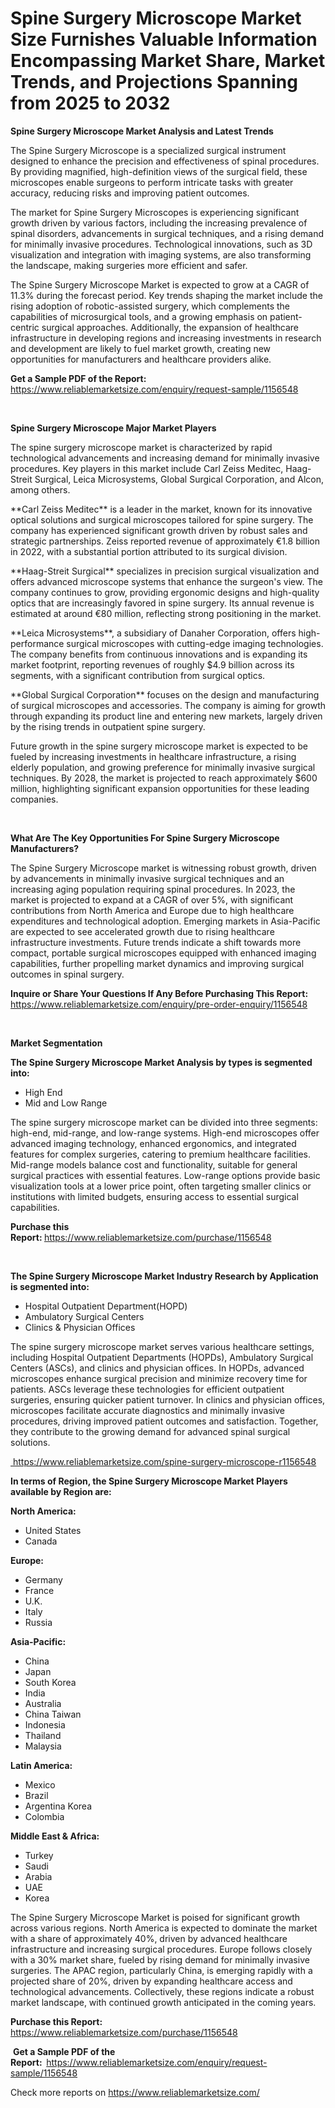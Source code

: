 <p><h1>Spine Surgery Microscope Market Size Furnishes Valuable Information Encompassing Market Share, Market Trends, and Projections Spanning from 2025 to 2032</h1></p><p><strong>Spine Surgery Microscope Market Analysis and Latest Trends</strong></p>
<p><p>The Spine Surgery Microscope is a specialized surgical instrument designed to enhance the precision and effectiveness of spinal procedures. By providing magnified, high-definition views of the surgical field, these microscopes enable surgeons to perform intricate tasks with greater accuracy, reducing risks and improving patient outcomes. </p><p>The market for Spine Surgery Microscopes is experiencing significant growth driven by various factors, including the increasing prevalence of spinal disorders, advancements in surgical techniques, and a rising demand for minimally invasive procedures. Technological innovations, such as 3D visualization and integration with imaging systems, are also transforming the landscape, making surgeries more efficient and safer. </p><p>The Spine Surgery Microscope Market is expected to grow at a CAGR of 11.3% during the forecast period. Key trends shaping the market include the rising adoption of robotic-assisted surgery, which complements the capabilities of microsurgical tools, and a growing emphasis on patient-centric surgical approaches. Additionally, the expansion of healthcare infrastructure in developing regions and increasing investments in research and development are likely to fuel market growth, creating new opportunities for manufacturers and healthcare providers alike.</p></p>
<p><strong>Get a Sample PDF of the Report:&nbsp;</strong> <a href="https://www.reliablemarketsize.com/enquiry/request-sample/1156548?utm_campaign=2640&utm_medium=2&utm_source=Github&utm_content=ia&utm_term=04032025&utm_id=spine-surgery-microscope">https://www.reliablemarketsize.com/enquiry/request-sample/1156548</a></p>
<p>&nbsp;</p>
<p><strong>Spine Surgery Microscope Major Market Players</strong></p>
<p><p>The spine surgery microscope market is characterized by rapid technological advancements and increasing demand for minimally invasive procedures. Key players in this market include Carl Zeiss Meditec, Haag-Streit Surgical, Leica Microsystems, Global Surgical Corporation, and Alcon, among others.</p><p>**Carl Zeiss Meditec** is a leader in the market, known for its innovative optical solutions and surgical microscopes tailored for spine surgery. The company has experienced significant growth driven by robust sales and strategic partnerships. Zeiss reported revenue of approximately €1.8 billion in 2022, with a substantial portion attributed to its surgical division.</p><p>**Haag-Streit Surgical** specializes in precision surgical visualization and offers advanced microscope systems that enhance the surgeon's view. The company continues to grow, providing ergonomic designs and high-quality optics that are increasingly favored in spine surgery. Its annual revenue is estimated at around €80 million, reflecting strong positioning in the market.</p><p>**Leica Microsystems**, a subsidiary of Danaher Corporation, offers high-performance surgical microscopes with cutting-edge imaging technologies. The company benefits from continuous innovations and is expanding its market footprint, reporting revenues of roughly $4.9 billion across its segments, with a significant contribution from surgical optics.</p><p>**Global Surgical Corporation** focuses on the design and manufacturing of surgical microscopes and accessories. The company is aiming for growth through expanding its product line and entering new markets, largely driven by the rising trends in outpatient spine surgery.</p><p>Future growth in the spine surgery microscope market is expected to be fueled by increasing investments in healthcare infrastructure, a rising elderly population, and growing preference for minimally invasive surgical techniques. By 2028, the market is projected to reach approximately $600 million, highlighting significant expansion opportunities for these leading companies.</p></p>
<p>&nbsp;</p>
<p><strong>What Are The Key Opportunities For Spine Surgery Microscope Manufacturers?</strong></p>
<p><p>The Spine Surgery Microscope market is witnessing robust growth, driven by advancements in minimally invasive surgical techniques and an increasing aging population requiring spinal procedures. In 2023, the market is projected to expand at a CAGR of over 5%, with significant contributions from North America and Europe due to high healthcare expenditures and technological adoption. Emerging markets in Asia-Pacific are expected to see accelerated growth due to rising healthcare infrastructure investments. Future trends indicate a shift towards more compact, portable surgical microscopes equipped with enhanced imaging capabilities, further propelling market dynamics and improving surgical outcomes in spinal surgery.</p></p>
<p><strong>Inquire or Share Your Questions If Any Before Purchasing This Report:</strong> <a href="https://www.reliablemarketsize.com/enquiry/pre-order-enquiry/1156548?utm_campaign=2640&utm_medium=2&utm_source=Github&utm_content=ia&utm_term=04032025&utm_id=spine-surgery-microscope">https://www.reliablemarketsize.com/enquiry/pre-order-enquiry/1156548</a></p>
<p>&nbsp;</p>
<p><strong>Market Segmentation</strong></p>
<p><strong>The Spine Surgery Microscope Market Analysis by types is segmented into:</strong></p>
<p><ul><li>High End</li><li>Mid and Low Range</li></ul></p>
<p><p>The spine surgery microscope market can be divided into three segments: high-end, mid-range, and low-range systems. High-end microscopes offer advanced imaging technology, enhanced ergonomics, and integrated features for complex surgeries, catering to premium healthcare facilities. Mid-range models balance cost and functionality, suitable for general surgical practices with essential features. Low-range options provide basic visualization tools at a lower price point, often targeting smaller clinics or institutions with limited budgets, ensuring access to essential surgical capabilities.</p></p>
<p><strong>Purchase this Report:&nbsp;</strong><a href="https://www.reliablemarketsize.com/purchase/1156548?utm_campaign=2640&utm_medium=2&utm_source=Github&utm_content=ia&utm_term=04032025&utm_id=spine-surgery-microscope">https://www.reliablemarketsize.com/purchase/1156548</a></p>
<p>&nbsp;</p>
<p><strong>The Spine Surgery Microscope Market Industry Research by Application is segmented into:</strong></p>
<p><ul><li>Hospital Outpatient Department(HOPD)</li><li>Ambulatory Surgical Centers</li><li>Clinics & Physician Offices</li></ul></p>
<p><p>The spine surgery microscope market serves various healthcare settings, including Hospital Outpatient Departments (HOPDs), Ambulatory Surgical Centers (ASCs), and clinics and physician offices. In HOPDs, advanced microscopes enhance surgical precision and minimize recovery time for patients. ASCs leverage these technologies for efficient outpatient surgeries, ensuring quicker patient turnover. In clinics and physician offices, microscopes facilitate accurate diagnostics and minimally invasive procedures, driving improved patient outcomes and satisfaction. Together, they contribute to the growing demand for advanced spinal surgical solutions.</p></p>
<p><a href="https://www.reliablemarketsize.com/spine-surgery-microscope-r1156548?utm_campaign=2640&utm_medium=2&utm_source=Github&utm_content=ia&utm_term=04032025&utm_id=spine-surgery-microscope">&nbsp;https://www.reliablemarketsize.com/spine-surgery-microscope-r1156548</a></p>
<p><strong>In terms of Region, the Spine Surgery Microscope Market Players available by Region are:</strong></p>
<p>
    <p> <strong> North America: </strong>
        <ul>
            <li>United States</li>
            <li>Canada</li>
        </ul>
        </p> 
    <p> <strong> Europe: </strong>
        <ul>
            <li>Germany</li>
            <li>France</li>
            <li>U.K.</li>
            <li>Italy</li>
            <li>Russia</li>
        </ul>
        </p> 
    <p> <strong> Asia-Pacific: </strong>
        <ul>
            <li>China</li>
            <li>Japan</li>
            <li>South Korea</li>
            <li>India</li>
            <li>Australia</li>
            <li>China Taiwan</li>
            <li>Indonesia</li>
            <li>Thailand</li>
            <li>Malaysia</li>
        </ul>
        </p> 
    <p> <strong> Latin America: </strong>
        <ul>
            <li>Mexico</li>
            <li>Brazil</li>
            <li>Argentina Korea</li>
            <li>Colombia</li>
        </ul>
        </p> 
    <p> <strong> Middle East & Africa: </strong>
        <ul>
            <li>Turkey</li>
            <li>Saudi</li>
            <li>Arabia</li>
            <li>UAE</li>
            <li>Korea</li>
        </ul>
    </p>
    </p>
<p><p>The Spine Surgery Microscope Market is poised for significant growth across various regions. North America is expected to dominate the market with a share of approximately 40%, driven by advanced healthcare infrastructure and increasing surgical procedures. Europe follows closely with a 30% market share, fueled by rising demand for minimally invasive surgeries. The APAC region, particularly China, is emerging rapidly with a projected share of 20%, driven by expanding healthcare access and technological advancements. Collectively, these regions indicate a robust market landscape, with continued growth anticipated in the coming years.</p></p>
<p><strong>Purchase this Report: </strong><a href="https://www.reliablemarketsize.com/purchase/1156548?utm_campaign=2640&utm_medium=2&utm_source=Github&utm_content=ia&utm_term=04032025&utm_id=spine-surgery-microscope">https://www.reliablemarketsize.com/purchase/1156548</a></p>
<p>&nbsp;<strong>Get a Sample PDF of the Report:&nbsp;&nbsp;</strong><a href="https://www.reliablemarketsize.com/enquiry/request-sample/1156548?utm_campaign=2640&utm_medium=2&utm_source=Github&utm_content=ia&utm_term=04032025&utm_id=spine-surgery-microscope">https://www.reliablemarketsize.com/enquiry/request-sample/1156548</a></p>
<p><strong></strong></p>
<p>Check more reports on <a href="https://www.reliablemarketsize.com/?utm_campaign=2640&utm_medium=2&utm_source=Github&utm_content=ia&utm_term=04032025&utm_id=spine-surgery-microscope">https://www.reliablemarketsize.com/</a></p>